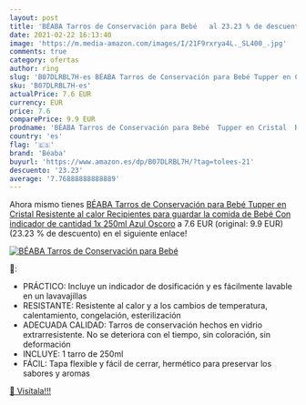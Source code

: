 ```yaml
---
layout: post
title: 'BÉABA Tarros de Conservación para Bebé   al 23.23 % de descuento'
date: 2021-02-22 16:13:40
image: 'https://m.media-amazon.com/images/I/21F9rxrya4L._SL400_.jpg'
comments: true
category: ofertas
author: ring
slug: 'B07DLRBL7H-es BÉABA Tarros de Conservación para Bebé Tupper en Cristal...'
sku: 'B07DLRBL7H-es'
actualPrice: 7.6 EUR
currency: EUR
price: 7.6
comparePrice: 9.9 EUR
prodname: 'BÉABA Tarros de Conservación para Bebé  Tupper en Cristal  Resistente al calor  Recipientes para guardar la comida de Bebé  Con indicador de cantidad  1x 250ml  Azul Oscoro'
country: 'es'
flag: '🇪🇸'
brand: 'Béaba'
buyurl: 'https://www.amazon.es/dp/B07DLRBL7H/?tag=tolees-21'
descuento: '23.23'
average: '7.76888888888889'
---
```


Ahora mismo tienes [BÉABA Tarros de Conservación para Bebé  Tupper en Cristal  Resistente al calor  Recipientes para guardar la comida de Bebé  Con indicador de cantidad  1x 250ml  Azul Oscoro](https://www.amazon.es/dp/B07DLRBL7H/?tag=tolees-21) a 7.6 EUR (original: 9.9 EUR) (23.23 %  de descuento) en el siguiente enlace!

[![BÉABA Tarros de Conservación para Bebé  ](https://m.media-amazon.com/images/I/21F9rxrya4L._SL400_.jpg)](https://www.amazon.es/dp/B07DLRBL7H/?tag=tolees-21)

🔎:

- PRÁCTICO: Incluye un indicador de dosificación y es fácilmente lavable en un lavavajillas
- RESISTANTE: Resistente al calor y a los cambios de temperatura, calentamiento, congelación, esterilización
- ADECUADA CALIDAD: Tarros de conservación hechos en vidrio extrarresistente. No se deteriora con el tiempo, sin coloración, sin deformación
- INCLUYE: 1 tarro de 250ml
- FÁCIL: Tapa flexible y fácil de cerrar, hermético para preservar los sabores y aromas

[🛒 Visítala!!!](https://www.amazon.es/dp/B07DLRBL7H/?tag=tolees-21)
